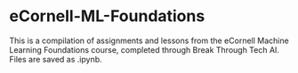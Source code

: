 # eCornell-ML-Foundations

This is a compilation of assignments and lessons from the eCornell Machine Learning Foundations course, completed through Break Through Tech AI. Files are saved as .ipynb.
